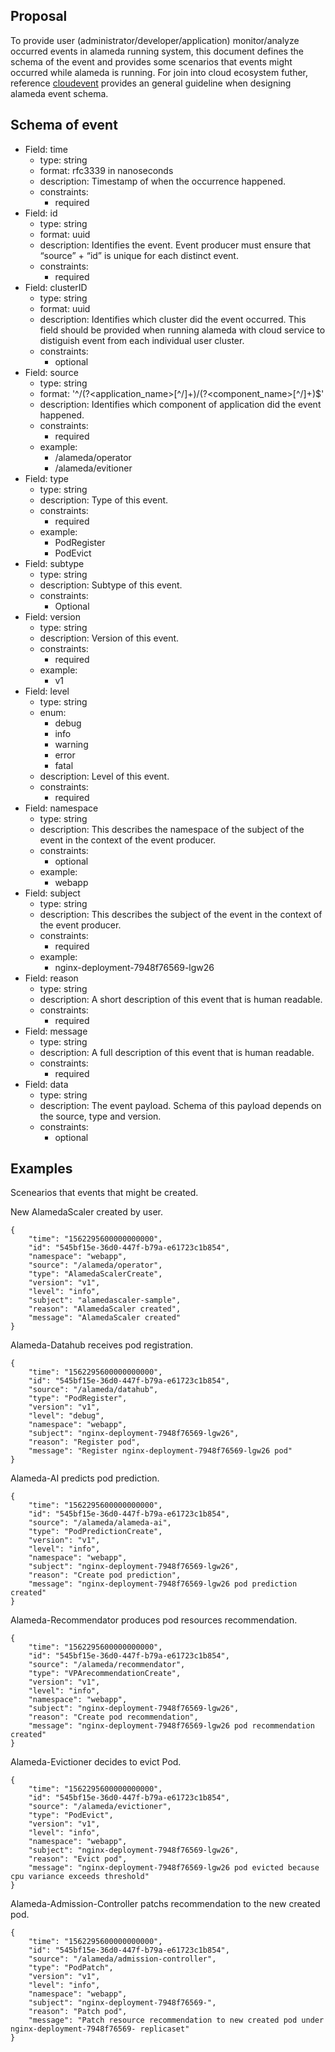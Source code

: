 ## Proposal
To provide user (administrator/developer/application) monitor/analyze occurred events in alameda running system, this document defines the schema of the event and provides some scenarios that events might occurred while alameda is running. For join into cloud ecosystem futher, reference [cloudevent](https://github.com/cloudevents/spec) provides an general guideline when designing alameda event schema.

## Schema of event

- Field: time
  - type: string
  - format: rfc3339 in nanoseconds
  - description: Timestamp of when the occurrence happened.
  - constraints:
    -  required
- Field: id
  - type: string
  - format: uuid
  - description: Identifies the event. Event producer must ensure that “source” + “id” is unique for each distinct event. 
  - constraints:
    - required
- Field: clusterID
  - type: string
  - format: uuid
  - description: Identifies which cluster did the event occurred. This field should be provided when running alameda with cloud service to distiguish event from each individual user cluster. 
  - constraints:
    - optional
- Field: source
  - type: string
  - format: '^\/(?<application_name>[^\/]+)\/(?<component_name>[^\/]+)$'
  - description: Identifies which component of application did the event happened.
  - constraints:
    - required
  - example:
    - /alameda/operator
    - /alameda/evitioner
- Field: type
  - type: string
  - description: Type of this event.
  - constraints:
    - required
  - example:
    - PodRegister
    - PodEvict
- Field: subtype
  - type: string
  - description: Subtype of this event.
  - constraints:
    -  Optional
- Field: version
  - type: string
  - description: Version of this event.
  - constraints:
    - required
  - example:
    - v1
- Field: level
  - type: string
  - enum:
    - debug
    - info
    - warning
    - error
    - fatal
  - description: Level of this event.
  - constraints:
    -  required
- Field: namespace
  - type: string
  - description: This describes the namespace of the subject of the event in the context of the event producer.
  - constraints:
    -  optional
  - example:
    - webapp
- Field: subject
  - type: string
  - description: This describes the subject of the event in the context of the event producer.
  - constraints:
    -  required
  - example:
    - nginx-deployment-7948f76569-lgw26
- Field: reason
  - type: string
  - description: A short description of this event that is human readable.
  - constraints:
    -  required
- Field: message
  - type: string
  - description: A full description of this event that is human readable. 
  - constraints:
    -  required
- Field: data
  - type: string
  - description: The event payload. Schema of this payload depends on the source, type and version. 
  - constraints:
    -  optional

## Examples
Scenearios that events that might be created.

New AlamedaScaler created by user. 
```
{
    "time": "1562295600000000000",
    "id": "545bf15e-36d0-447f-b79a-e61723c1b854",
    "namespace": "webapp",
    "source": "/alameda/operator",
    "type": "AlamedaScalerCreate",
    "version": "v1",
    "level": "info",
    "subject": "alamedascaler-sample",
    "reason": "AlamedaScaler created",
    "message": "AlamedaScaler created"
}
```
Alameda-Datahub receives pod registration.
```
{
    "time": "1562295600000000000",
    "id": "545bf15e-36d0-447f-b79a-e61723c1b854",
    "source": "/alameda/datahub",
    "type": "PodRegister",
    "version": "v1",
    "level": "debug",
    "namespace": "webapp",
    "subject": "nginx-deployment-7948f76569-lgw26",
    "reason": "Register pod",
    "message": "Register nginx-deployment-7948f76569-lgw26 pod"
}
```
Alameda-AI predicts pod prediction.
```
{
    "time": "1562295600000000000",
    "id": "545bf15e-36d0-447f-b79a-e61723c1b854",
    "source": "/alameda/alameda-ai",
    "type": "PodPredictionCreate",
    "version": "v1",
    "level": "info",
    "namespace": "webapp",
    "subject": "nginx-deployment-7948f76569-lgw26",
    "reason": "Create pod prediction",
    "message": "nginx-deployment-7948f76569-lgw26 pod prediction created"
}
```
Alameda-Recommendator produces pod resources recommendation.
```
{
    "time": "1562295600000000000",
    "id": "545bf15e-36d0-447f-b79a-e61723c1b854",
    "source": "/alameda/recommendator",
    "type": "VPArecommendationCreate",
    "version": "v1",
    "level": "info",
    "namespace": "webapp",
    "subject": "nginx-deployment-7948f76569-lgw26",
    "reason": "Create pod recommendation",
    "message": "nginx-deployment-7948f76569-lgw26 pod recommendation created"
}
```
Alameda-Evictioner decides to evict Pod.
```
{
    "time": "1562295600000000000",
    "id": "545bf15e-36d0-447f-b79a-e61723c1b854",
    "source": "/alameda/evictioner",
    "type": "PodEvict",
    "version": "v1",
    "level": "info",
    "namespace": "webapp",
    "subject": "nginx-deployment-7948f76569-lgw26",
    "reason": "Evict pod",
    "message": "nginx-deployment-7948f76569-lgw26 pod evicted because cpu variance exceeds threshold"
}
```
Alameda-Admission-Controller patchs recommendation to the new created pod.
```
{
    "time": "1562295600000000000",
    "id": "545bf15e-36d0-447f-b79a-e61723c1b854",
    "source": "/alameda/admission-controller",
    "type": "PodPatch",
    "version": "v1",
    "level": "info",
    "namespace": "webapp",
    "subject": "nginx-deployment-7948f76569-",
    "reason": "Patch pod",
    "message": "Patch resource recommendation to new created pod under nginx-deployment-7948f76569- replicaset"
}
```